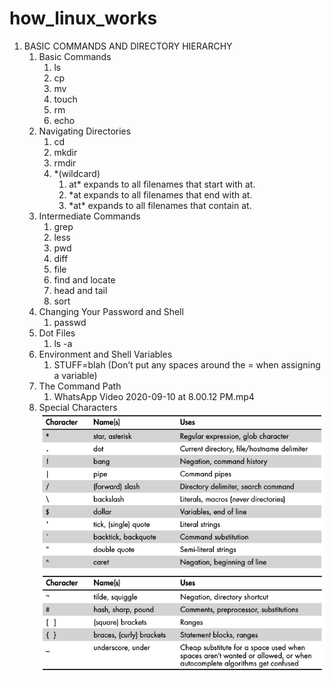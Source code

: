 # how_linux_works

1. BASIC COMMANDS AND DIRECTORY HIERARCHY
    1. Basic Commands
        1. ls
        1. cp
        1. mv
        1. touch
        1. rm
        1. echo
    1. Navigating Directories
        1. cd
        1. mkdir
        1. rmdir
        1. \*(wildcard)
            1. at* expands to all filenames that start with at.
            1. *at expands to all filenames that end with at.
            1. \*at\* expands to all filenames that contain at.
    1. Intermediate Commands
        1. grep
        1. less
        1. pwd
        1. diff
        1. file
        1. find and locate
        1. head and tail
        1. sort
    1. Changing Your Password and Shell
        1. passwd
    1. Dot Files
        1. ls -a
    1. Environment and Shell Variables
        1. STUFF=blah (Don’t put any spaces around the = when assigning a variable)
    1. The Command Path
        1. WhatsApp Video 2020-09-10 at 8.00.12 PM.mp4
    1. Special Characters
        ![Image of Special Characters](https://github.com/KhairulIzwan/how_linux_works/blob/main/img/specialChars.png)
        ![Image of Special Characters](https://github.com/KhairulIzwan/how_linux_works/blob/main/img/specialChars_.png)
